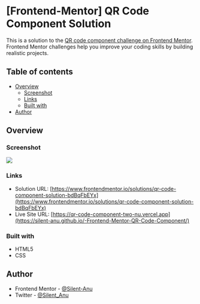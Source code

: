 # [Frontend-Mentor] QR Code Component Solution

This is a solution to the [QR code component challenge on Frontend Mentor](https://www.frontendmentor.io/challenges/qr-code-component-iux_sIO_H). Frontend Mentor challenges help you improve your coding skills by building realistic projects.

## Table of contents

- [Overview](#overview)
  - [Screenshot](#screenshot)
  - [Links](#links)
  - [Built with](#built-with)
- [Author](#author)

## Overview

### Screenshot

![](./images/qr-screenshot.PNG)

### Links

- Solution URL: [https://www.frontendmentor.io/solutions/qr-code-component-solution-bdBqFbEYx](https://www.frontendmentor.io/solutions/qr-code-component-solution-bdBqFbEYx)
- Live Site URL: [https://qr-code-component-two-nu.vercel.app](https://silent-anu.github.io/-Frontend-Mentor-QR-Code-Component/)

### Built with

- HTML5
- CSS

## Author

- Frontend Mentor - [@Silent-Anu](https://www.frontendmentor.io/profile/Silent-Anu)
- Twitter - [@Silent_Anu](https://twitter.com/silent_anu)
